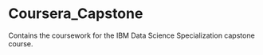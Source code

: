 # Coursera_Capstone
Contains the coursework for the IBM Data Science Specialization capstone course.

